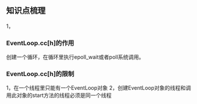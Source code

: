 ## 知识点梳理 ##
1，
### EventLoop.cc[h]的作用 ###
创建一个循环，在循环里执行epoll_wait或者poll系统调用。

### EventLoop.cc[h]的限制 ###
1，在一个线程里只能有一个EventLoop对象
2，创建EventLoop对象的线程和调用此对象的start方法的线程必须是同一个线程

